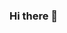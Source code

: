 ### Hi there 👋

<!--
**tinoper/tinoper** is a ✨ _special_ ✨ repository because its `README.md` (this file) appears on your GitHub profile.

- 💙 I’m currently working on Flutter mobile development
- 🚀 I’m currently learning a lot of stuff
- 👨‍✈️ Google Developers Groups Montevideo Organizer ([GDG Montevideo](https://gdg.community.dev/gdg-montevideo/))
- 💬 Ask me about Flutter/Dart/Firebase
- ⚡ Fun fact: ...
